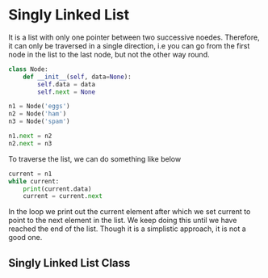 # Singly Linked List

It is a list with only one pointer between two successive noedes. Therefore, it can only be traversed in a single direction, i.e you can go from the first node in the list to the last node, but not the other way round.

```python
class Node:
    def __init__(self, data=None):
        self.data = data
        self.next = None

n1 = Node('eggs')
n2 = Node('ham')
n3 = Node('spam')

n1.next = n2
n2.next = n3
```

To traverse the list, we can do something like below

```python
current = n1
while current:
    print(current.data)
    current = current.next
```

In the loop we print out the current element after which we set current to point to the next element in the list. We keep doing this until we have reached the end of the list. Though it is a simplistic approach, it is not a good one.

## Singly Linked List Class